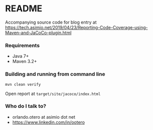 # README # 
  
  
  
Accompanying source code for blog entry at https://tech.asimio.net/2019/04/23/Reporting-Code-Coverage-using-Maven-and-JaCoCo-plugin.html

### Requirements ###

* Java 7+
* Maven 3.2+

### Building and running from command line ###

```
mvn clean verify
```

Open report at `target/site/jacoco/index.html`


### Who do I talk to? ###

* orlando.otero at asimio dot net
* https://www.linkedin.com/in/ootero
